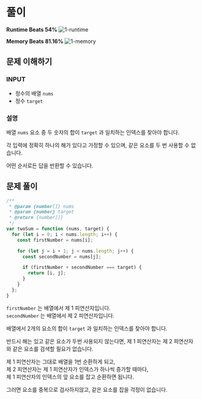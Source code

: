 # 풀이

**Runtime Beats 54%**
![1-runtime](https://user-images.githubusercontent.com/64972038/225942652-98e1bef8-a7fb-456b-adbc-41111e065c46.svg)

**Memory Beats 81.16%**
![1-memory](https://user-images.githubusercontent.com/64972038/225942691-90eeeaac-1f1c-4882-bf23-9ac44f0540e1.svg)


## 문제 이해하기

### INPUT
- 정수의 배열 `nums`
- 정수 `target`

### 설명

배열 `nums` 요소 중 두 숫자의 합이 `target` 과 일치하는 인덱스를 찾아야 합니다.

각 입력에 정확히 하나의 해가 있다고 가정할 수 있으며, 같은 요소를 두 번 사용할 수 없습니다.

어떤 순서로든 답을 반환할 수 있습니다.

## 문제 풀이
~~~javascript
/**
 * @param {number[]} nums
 * @param {number} target
 * @return {number[]}
 */
var twoSum = function (nums, target) {
  for (let i = 0; i < nums.length; i++) {
    const firstNumber = nums[i];

    for (let j = i + 1; j < nums.length; j++) {
      const secondNumber = nums[j];

      if (firstNumber + secondNumber === target) {
        return [i, j];
      }
    }
  };
}
~~~
`firstNumber` 는 배열에서 제 1 피연산자입니다.  
`secondNumber` 는 배열에서 제 2 피연산자입니다.

배열에서 2개의 요소의 합이 `target` 과 일치하는 인덱스를 찾아야 합니다.  

반드시 해는 있고 같은 요소가 두번 사용되지 않는다면, 제 1 피연산자는 제 2 피연산자와 같은 요소를 검색할 필요가 없습니다.

제 1 피연산자는 그대로 배열을 1번 순환하게 되고,  
제 2 피연산자는 제 1 피연산자가 인덱스가 하나씩 증가할 때마다,  
제 1 피연산자의 인덱스의 앞 요소를 잡고 순환하면 됩니다.

그러면 요소를 중복으로 검사하지않고, 같은 요소를 잡을 걱정이 없습니다.

